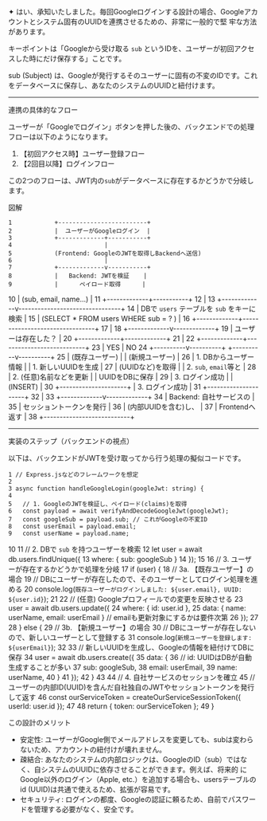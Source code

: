 ✦ はい、承知いたしました。毎回Googleログインする設計の場合、Googleアカウントとシステム固有のUUIDを連携させるための、非常に一般的で堅
  牢な方法があります。

  キーポイントは「Googleから受け取る `sub` というIDを、ユーザーが初回アクセスした時にだけ保存する」ことです。

  sub (Subject)
  は、Googleが発行するそのユーザーに固有の不変のIDです。これをデータベースに保存し、あなたのシステムのUUIDと紐付けます。

  ---

  連携の具体的なフロー

  ユーザーが「Googleでログイン」ボタンを押した後の、バックエンドでの処理フローは以下のようになります。

   1. 【初回アクセス時】ユーザー登録フロー
   2. 【2回目以降】ログインフロー

  この2つのフローは、JWT内の`sub`がデータベースに存在するかどうかで分岐します。

  図解

    1            +-------------------------+
    2            |  ユーザーがGoogleログイン  |
    3            +-------------+-----------+
    4                          |
    5            (Frontend: GoogleのJWTを取得しBackendへ送信)
    6                          |
    7            +-------------v-----------+
    8            |   Backend: JWTを検証    |
    9            |      ペイロード取得      |
   10            | (sub, email, name...)   |
   11            +-------------+-----------+
   12                          |
   13            +-------------v--------------------------------+
   14            |  DBで `users` テーブルを `sub` をキーに検索  |
   15            |  (SELECT * FROM users WHERE sub = ? )        |
   16            +-------------+--------------------------------+
   17                          |
   18            +-------------v-------------+
   19            |      ユーザーは存在した？     |
   20            +-------------+-------------+
   21                          |
   22            +-------------+---------------------------+
   23            | YES                                     | NO
   24 +----------v----------+                   +----------v----------+
   25 | (既存ユーザー)      |                   | (新規ユーザー)      |
   26 | 1. DBからユーザー情報 |                   | 1. 新しいUUIDを生成   |
   27 |    (UUIDなど)を取得 |                   | 2. `sub`, `email`等と |
   28 | 2. (任意)名前などを更新 |                   |    UUIDをDBに保存   |
   29 | 3. ログイン成功      |                   |    (INSERT)         |
   30 +---------------------+                   | 3. ログイン成功      |
   31                                           +---------------------+
   32                          |
   33            +-------------v-------------+
   34            | Backend: 自社サービスの   |
   35            | セッショントークンを発行  |
   36            | (内部UUIDを含む)し、      |
   37            | Frontendへ返す            |
   38            +---------------------------+

  ---

  実装のステップ（バックエンドの視点）

  以下は、バックエンドがJWTを受け取ってから行う処理の擬似コードです。

    1 // Express.jsなどのフレームワークを想定
    2 
    3 async function handleGoogleLogin(googleJwt: string) {
    4 
    5   // 1. GoogleのJWTを検証し、ペイロード(claims)を取得
    6   const payload = await verifyAndDecodeGoogleJwt(googleJwt);
    7   const googleSub = payload.sub; // これがGoogleの不変ID
    8   const userEmail = payload.email;
    9   const userName = payload.name;
   10 
   11   // 2. DBで `sub` を持つユーザーを検索
   12   let user = await db.users.findUnique({
   13     where: { sub: googleSub }
   14   });
   15 
   16   // 3. ユーザーが存在するかどうかで処理を分岐
   17   if (user) {
   18     // 3a. 【既存ユーザー】の場合
   19     // DBにユーザーが存在したので、そのユーザーとしてログイン処理を進める
   20     console.log(`既存ユーザーがログインしました: ${user.email}, UUID: ${user.id}`);
   21 
   22     // (任意) Googleプロフィールでの変更を反映させる
   23     user = await db.users.update({
   24       where: { id: user.id },
   25       data: { name: userName, email: userEmail } // emailも更新対象にするかは要件次第
   26     });
   27 
   28   } else {
   29     // 3b. 【新規ユーザー】の場合
   30     // DBにユーザーが存在しないので、新しいユーザーとして登録する
   31     console.log(`新規ユーザーを登録します: ${userEmail}`);
   32 
   33     // 新しいUUIDを生成し、Googleの情報を紐付けてDBに保存
   34     user = await db.users.create({
   35       data: {
   36         // id: UUIDはDBが自動生成することが多い
   37         sub: googleSub,
   38         email: userEmail,
   39         name: userName,
   40       }
   41     });
   42   }
   43 
   44   // 4. 自社サービスのセッションを確立
   45   // ユーザーの内部ID(UUID)を含んだ自社独自のJWTやセッショントークンを発行して返す
   46   const ourServiceToken = createOurServiceSessionToken({ userId: user.id });
   47 
   48   return { token: ourServiceToken };
   49 }

  この設計のメリット

   * 安定性: ユーザーがGoogle側でメールアドレスを変更しても、subは変わらないため、アカウントの紐付けが壊れません。
   * 疎結合: あなたのシステムの内部ロジックは、GoogleのID（sub）ではなく、自システムのUUIDに依存させることができます。例えば、将来的
     にGoogle以外のログイン（Apple, etc.）を追加する場合も、usersテーブルのid (UUID)は共通で使えるため、拡張が容易です。
   * セキュリティ: ログインの都度、Googleの認証に頼るため、自前でパスワードを管理する必要がなく、安全です。